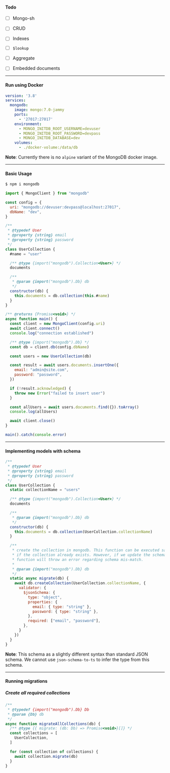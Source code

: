 
#### Todo
- [ ] Mongo-sh
- [ ] CRUD
- [ ] Indexes
- [ ] `$lookup`
- [ ] Aggregate
- [ ] Embedded documents


---

#### Run using Docker

```yml
version: '3.8'
services:
  mongodb:
    image: mongo:7.0-jammy
    ports:
      - '27017:27017'
    environment:
      - MONGO_INITDB_ROOT_USERNAME=devuser
      - MONGO_INITDB_ROOT_PASSWORD=devpass
      - MONGO_INITDB_DATABASE=dev
    volumes:
      - ./docker-volume:/data/db
```

**Note**: Currently there is no `alpine` variant of the MongoDB docker image.


---

#### Basic Usage

```bash
$ npm i mongodb
```

```js
import { MongoClient } from "mongodb"

const config = {
  uri: "mongodb://devuser:devpass@localhost:27017",
  dbName: "dev",
}

/** 
 * @typedef User
 * @property {string} email
 * @property {string} password
 */
class UserCollection {
  #name = "user"

  /** @type {import("mongodb").Collection<User>} */
  documents

  /** 
   * @param {import("mongodb").Db} db
   */
  constructor(db) {
    this.documents = db.collection(this.#name)
  }
}

/** @returns {Promise<void>} */
async function main() {
  const client = new MongoClient(config.uri)
  await client.connect()
  console.log("connection established")

  /** @type {import("mongodb").Db} */
  const db = client.db(config.dbName)

  const users = new UserCollection(db)

  const result = await users.documents.insertOne({
    email: "admin@site.com",
    password: "password",
  })

  if (!result.acknowledged) {
    throw new Error("failed to insert user")
  }

  const allUsers = await users.documents.find({}).toArray()
  console.log(allUsers)

  await client.close()
}

main().catch(console.error)
```


---

#### Implementing models with schema

```js
/**
 * @typedef User
 * @property {string} email
 * @property {string} password
 */
class UserCollection {
  static collectionName = "users"

  /** @type {import("mongodb").Collection<User>} */
  documents

  /** 
   * @param {import("mongodb").Db} db
   */
  constructor(db) {
    this.documents = db.collection(UserCollection.collectionName)
  }

  /** 
   * create the collection in mongodb. This function can be executed safely even
   * if the collection already exists. However, if we update the schema, this 
   * function will throw an error regarding schema mis-match.
   * 
   * @param {import("mongodb").Db} db
   */
  static async migrate(db) {
    await db.createCollection(UserCollection.collectionName, {
      validator: {
        $jsonSchema: {
          type: "object",
          properties: {
            email: { type: "string" },
            password: { type: "string" },
          },
          required: ["email", "password"],
        },
      }
    })
  }
}
```

**Note**: This schema as a slightly different syntax than standard JSON schema. We cannot use `json-schema-to-ts` to infer the type from this schema.


---

#### Running migrations

##### Create all required collections

```js
/**
 * @typedef {import("mongodb").Db} Db
 * @param {Db} db 
 */
async function migrateAllCollections(db) {
  /** @type {{ migrate: (db: Db) => Promise<void>}[]} */
  const collections = [
    UserCollection,
  ]

  for (const collection of collections) {
    await collection.migrate(db)
  }
}
```

